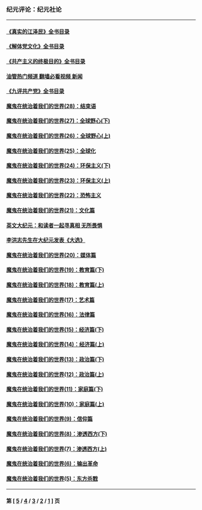 ### 纪元评论：纪元社论
---
#### [《真实的江泽民》全书目录](../../pages/nsc422/n13721399.md?10270330) 
#### [《解体党文化》全书目录](../../pages/nsc422/n13721157.md?10270330) 
#### [《共产主义的终极目的》全书目录](../../pages/nsc422/n13721048.md?10270330) 
#### [油管热门频道 翻墙必看视频 新闻](ok?10270330)
#### [《九评共产党》全书目录](../../pages/nsc422/n13708085.md?10270330) 
#### [魔鬼在统治着我们的世界(28)：结束语](../../pages/nsc422/n10936246.md?10270330) 
#### [魔鬼在统治着我们的世界(27)：全球野心(下)](../../pages/nsc422/n10928319.md?10270330) 
#### [魔鬼在统治着我们的世界(26)：全球野心(上)](../../pages/nsc422/n10900318.md?10270330) 
#### [魔鬼在统治着我们的世界(25)：全球化](../../pages/nsc422/n10788205.md?10270330) 
#### [魔鬼在统治着我们的世界(24)：环保主义(下)](../../pages/nsc422/n10695307.md?10270330) 
#### [魔鬼在统治着我们的世界(23)：环保主义(上)](../../pages/nsc422/n10688613.md?10270330) 
#### [魔鬼在统治着我们的世界(22)：恐怖主义](../../pages/nsc422/n10614727.md?10270330) 
#### [魔鬼在统治着我们的世界(21)：文化篇](../../pages/nsc422/n10597706.md?10270330) 
#### [英文大纪元：和读者一起寻真相 无所畏惧](../../pages/nsc422/n12542027.md?10270330) 
#### [李洪志先生在大纪元发表《大选》](../../pages/nsc422/n12534746.md?10270330) 
#### [魔鬼在统治着我们的世界(20)：媒体篇](../../pages/nsc422/n10586579.md?10270330) 
#### [魔鬼在统治着我们的世界(19)：教育篇(下)](../../pages/nsc422/n10564808.md?10270330) 
#### [魔鬼在统治着我们的世界(18)：教育篇(上)](../../pages/nsc422/n10526970.md?10270330) 
#### [魔鬼在统治着我们的世界(17)：艺术篇](../../pages/nsc422/n10499093.md?10270330) 
#### [魔鬼在统治着我们的世界(16)：法律篇](../../pages/nsc422/n10485969.md?10270330) 
#### [魔鬼在统治着我们的世界(15)：经济篇(下)](../../pages/nsc422/n10469975.md?10270330) 
#### [魔鬼在统治着我们的世界(14)：经济篇(上)](../../pages/nsc422/n10457370.md?10270330) 
#### [魔鬼在统治着我们的世界(13)：政治篇(下)](../../pages/nsc422/n10448270.md?10270330) 
#### [魔鬼在统治着我们的世界(12)：政治篇(上)](../../pages/nsc422/n10444576.md?10270330) 
#### [魔鬼在统治着我们的世界(11)：家庭篇(下)](../../pages/nsc422/n10440961.md?10270330) 
#### [魔鬼在统治着我们的世界(10)：家庭篇(上)](../../pages/nsc422/n10435448.md?10270330) 
#### [魔鬼在统治着我们的世界(9)：信仰篇](../../pages/nsc422/n10432159.md?10270330) 
#### [魔鬼在统治着我们的世界(8)：渗透西方(下)](../../pages/nsc422/n10429603.md?10270330) 
#### [魔鬼在统治着我们的世界(7)：渗透西方(上)](../../pages/nsc422/n10426013.md?10270330) 
#### [魔鬼在统治着我们的世界(6)：输出革命](../../pages/nsc422/n10421536.md?10270330) 
#### [魔鬼在统治着我们的世界(5)：东方杀戮](../../pages/nsc422/n10417707.md?10270330) 

---
#### 第 [ [5](./5.md?10270330) / [4](./4.md?10270330) / [3](./3.md?10270330) / [2](./2.md?10270330) / [1](./1.md?10270330) ] 页

